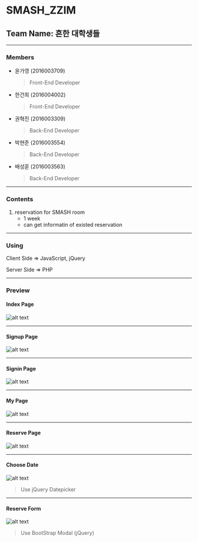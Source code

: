 SMASH_ZZIM
============================

## Team Name: 흔한 대학생들

---------------------------------------

### Members

   + 윤가영 (2016003709) 
      > Front-End Developer
   + 한건희 (2016004002) 
      > Front-End Developer
   + 권혁진 (2016003309)
      > Back-End Developer
   + 박현준 (2016003554) 
      > Back-End Developer
   + 배성훈 (2016003563) 
      > Back-End Developer

----------------------------------------------
       
### Contents
1. reservation for SMASH room
   - 1 week
   - can get informatin of existed reservation
----------------------------------------------


### Using
Client Side
=> JavaScript, jQuery

Server Side
=> PHP

----------------------------------------------
 
### Preview

#### Index Page
![alt text](https://github.com/KimKwon/SMASH_ZZIM/blob/master/preview/index.png)
* * *
#### Signup Page
![alt text](https://github.com/KimKwon/SMASH_ZZIM/blob/master/preview/signup.png)
* * *
#### Signin Page
![alt text](https://github.com/KimKwon/SMASH_ZZIM/blob/master/preview/signin.png)
* * *
#### My Page
![alt text](https://github.com/KimKwon/SMASH_ZZIM/blob/master/preview/mypage.png)
* * *
#### Reserve Page
![alt text](https://github.com/KimKwon/SMASH_ZZIM/blob/master/preview/reserve.png)
* * *
#### Choose Date
![alt text](https://github.com/KimKwon/SMASH_ZZIM/blob/master/preview/reserve_date.png)
> Use jQuery Datepicker
* * *
#### Reserve Form
![alt text](https://github.com/KimKwon/SMASH_ZZIM/blob/master/preview/reserve_form.png)
> Use BootStrap Modal (jQuery)

